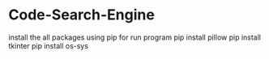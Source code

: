 # Code-Search-Engine
install the all packages using pip for run program
pip install pillow
pip install tkinter
pip install os-sys